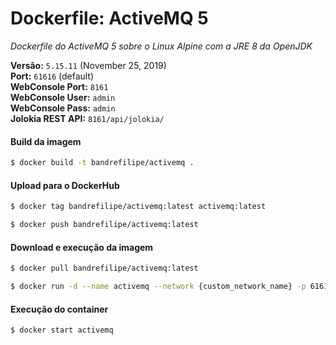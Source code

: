 # Dockerfile: ActiveMQ 5
_Dockerfile do ActiveMQ 5 sobre o Linux Alpine com a JRE 8 da OpenJDK_

**Versão:** `5.15.11` (November 25, 2019)  
**Port:** `61616` (default)  
**WebConsole Port:** `8161`  
**WebConsole User:** `admin`  
**WebConsole Pass:** `admin`  
**Jolokia REST API:** `8161/api/jolokia/`

#### Build da imagem
```bash
$ docker build -t bandrefilipe/activemq .
```

#### Upload para o DockerHub
```bash
$ docker tag bandrefilipe/activemq:latest activemq:latest
```
```bash
$ docker push bandrefilipe/activemq:latest
```

#### Download e execução da imagem
```bash
$ docker pull bandrefilipe/activemq:latest
```
```bash
$ docker run -d --name activemq --network {custom_network_name} -p 61616:61616 -p 8161:8161 bandrefilipe/activemq
```

#### Execução do container
```bash
$ docker start activemq
```
